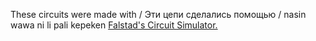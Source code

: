 These circuits were made with / Эти цепи сделались помощью / nasin wawa ni li pali kepeken [Falstad's Circuit Simulator.](https://falstad.com/circuit/)
